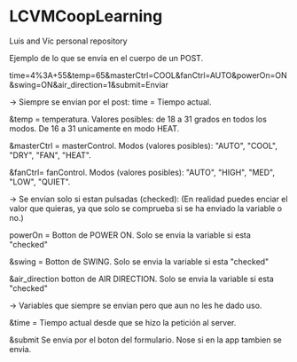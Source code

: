 # LCVMCoopLearning
 Luis and Víc personal repository
 
Ejemplo de lo que se envia en el cuerpo de un POST.

time=4%3A+55&temp=65&masterCtrl=COOL&fanCtrl=AUTO&powerOn=ON&swing=ON&air_direction=1&submit=Enviar

-> Siempre se envian por el post:
time = Tiempo actual.

&temp = temperatura. Valores posibles: de 18 a 31 grados en todos los modos. De 16 a 31 unicamente en modo HEAT.

&masterCtrl = masterControl. Modos (valores posibles): "AUTO", "COOL", "DRY", "FAN", "HEAT".

&fanCtrl= fanControl. Modos (valores posibles): "AUTO", "HIGH", "MED", "LOW", "QUIET".

-> Se envian solo si estan pulsadas (checked): 
(En realidad puedes enciar el valor que quieras, ya que solo se comprueba si se ha enviado la variable o no.)

powerOn = Botton de POWER ON. Solo se envia la variable si esta "checked"

&swing = Botton de SWING. Solo se envia la variable si esta "checked"

&air_direction botton de AIR DIRECTION. Solo se envia la variable si esta "checked"

-> Variables que siempre se envian pero que aun no les he dado uso.

&time = Tiempo actual desde que se hizo la petición al server.

&submit Se envia por el boton del formulario. Nose si en la app tambien se envia.